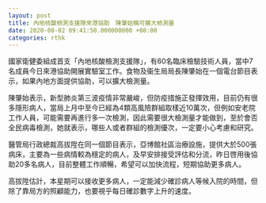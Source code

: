 ```yaml
---
layout: post
title: 內地核酸檢測支援隊來港協助　陳肇始稱可擴大檢測量
date: 2020-08-02 09:41:50.000000000 +08:00
categories: rthk
---
```


國家衛健委組成首支「內地核酸檢測支援隊」，有60名臨床檢驗技術人員，當中7名成員今日來港協助開展實驗室工作。食物及衞生局局長陳肇始在一個電台節目表示，如果內地方面提供協助，可以擴大檢測量。

陳肇始表示，新型肺炎第三波疫情非常嚴峻，但防疫措施正發揮效用，目前仍有很多隱形病人，當局上月中至今已經為4類高風險群組取樣近10萬次，但例如安老院工作人員，可能需要再進行多一次檢測，因此需要很大檢測量才能做到，至於會否全民病毒檢測，她就表示，哪些人或者群組的檢測優次，一定要小心考慮和研究。

醫管局行政總裁高拔陞在同一個節目表示，亞博館社區治療設施，提供大於500張病床，主要為一些病情較為穩定的病人，及早安排接受評估和分流，昨日啓用後協助20多名病人，目前整體工作順暢，希望可以加快流程，短期協助更多病人。

高拔陞估計，本星期可以接收更多病人，一定能減少確診病人等候入院的時間，但除了靠局方的照顧能力，也要視乎每日確診數字上升的速度。

